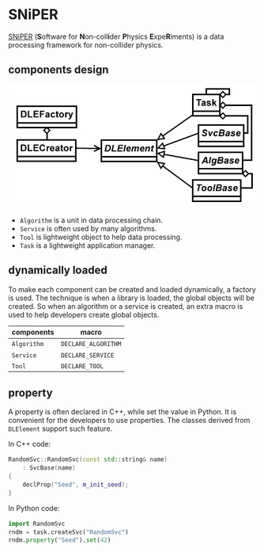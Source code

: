 # SNiPER 
[SNiPER](http://inspirehep.net/record/1414106) (**S**oftware for **N**on-coll**i**der **P**hysics **E**xpe**R**iments) is a data processing framework for non-collider physics.

## components design
![sniper components](figures/sniper-main-components.png)

* `Algorithm` is a unit in data processing chain.
* `Service` is often used by many algorithms.
* `Tool` is lightweight object to help data processing.
* `Task` is a lightweight application manager.

## dynamically loaded
To make each component can be created and loaded dynamically, a factory is used. The technique is when a library is loaded, the global objects will be created. So when an algorithm or a service is created, an extra macro is used to help developers create global objects.

components | macro
---------- | -----
`Algorithm` | `DECLARE_ALGORITHM`
`Service` | `DECLARE_SERVICE`
`Tool` | `DECLARE_TOOL`

## property 
A property is often declared in C++, while set the value in Python. It is convenient for the developers to use properties. The classes derived from `DLElement` support such feature.

In C++ code:
```c++
RandomSvc::RandomSvc(const std::string& name)
    : SvcBase(name)
{
    declProp("Seed", m_init_seed);
}
```

In Python code:
```python
import RandomSvc
rndm = task.createSvc("RandomSvc")
rndm.property("Seed").set(42)
```
